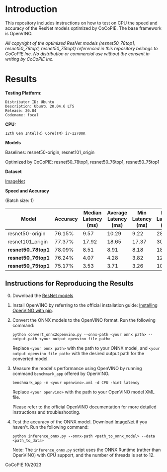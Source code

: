 # Introduction

This repository includes instructions on how to test on CPU the speed and accuracy of the ResNet models optimized by CoCoPIE. The base framework is OpenVINO. 

*All copyright of the optimized ResNet models (resnet50_78top1, resnet50_76top1, resnet50_75top1) referenced in this repository belongs to CoCoPIE Inc. No distribution or commercial use without the consent in writing by CoCoPIE Inc.*

# Results


**Testing Platform:**
```
Distributor ID: Ubuntu
Description: Ubuntu 20.04.6 LTS
Release: 20.04
Codename: focal
```

**CPU:**
```
12th Gen Intel(R) Core(TM) i7-12700K
```

**Models**

  Baselines: resnet50-origin, resnet101_origin
  
  Optimized by CoCoPIE: resnet50_78top1, resnet50_76top1, resnet50_75top1

**Dataset**

[ImageNet](https://www.image-net.org/download.php)

**Speed and Accuracy**

(Batch size: 1)

| Model             | Accuracy   | Median Latency (ms) | Average Latency (ms) | Min Latency (ms) | Max Latency (ms) | FPS    | FLOPs (G)   | Params (M)    |
|-------------------|------------|---------------------|----------------------|------------------|------------------|--------|-------------|---------------|
| resnet50-origin   | 76.15%     | 9.57                | 10.29                | 9.22             | 28.45            | 96.26  | 4.11 | 25.55    |
| resnet101_origin  | 77.37%     | 17.92               | 18.65                | 17.37            | 30.93            | 53.35  | 7.83  | 44.55      |
| **resnet50_78top1**   | 78.09%     | 8.51                | 8.91                 | 8.18             | 18.25            | 111.17 | 3.38   | 21.81     |
| **resnet50_76top1**   | 76.24%     | 4.07                | 4.28                 | 3.82             | 12.17            | 228.85 | 1.41  | 11.14     |
| **resnet50_75top1**   | 75.17%     | 3.53                | 3.71                 | 3.26             | 10.87            | 263.25 | 1.21 | 9.10      |


## Instructions for Reproducing the Results

0. Download the [ResNet models](https://cocopieai-my.sharepoint.com/:f:/g/personal/xipeng_shen_cocopie_ai/Ep7pcuZ4PGVPnJVWzq_M95IB84CIHP7QdThLKIpYZK8x4g?email=jay.liu%40cocopie.ai&e=90nOPj)

1. Install OpenVINO by referring to the official installation guide: [Installing OpenVINO with pip](https://docs.openvino.ai/2023.1/openvino_docs_install_guides_installing_openvino_pip.html).

2. Convert the ONNX models to the OpenVINO format. Run the following command:
   ```
   python convert_onnx2openvino.py --onnx-path <your onnx path> --output-path <your output openvino file path>
   ```
   Replace `<your onnx path>` with the path to your ONNX model, and `<your output openvino file path>` with the desired output path for the converted model.

3. Measure the model's performance using OpenVINO by running command `benchmark_app` offered by OpenVINO. 
   ```
   benchmark_app -m <your openvino>.xml -d CPU -hint latency
   ```
   Replace `<your openvino>` with the path to your OpenVINO model XML file.

   Please refer to the official OpenVINO documentation for more detailed instructions and troubleshooting.

4. Test the accuracy of the ONNX model. Download [ImageNet](https://www.image-net.org/download.php) if you haven't. Run the following command:

   ```
   python inference_onnx.py --onnx-path <path_to_onnx_model> --data <path_to_data>
   ```

   Note: The `inference_onnx.py` script uses the ONNX Runtime (rather than OpenVINO) with CPU support, and the number of threads is set to 12.


CoCoPIE
10/2023
